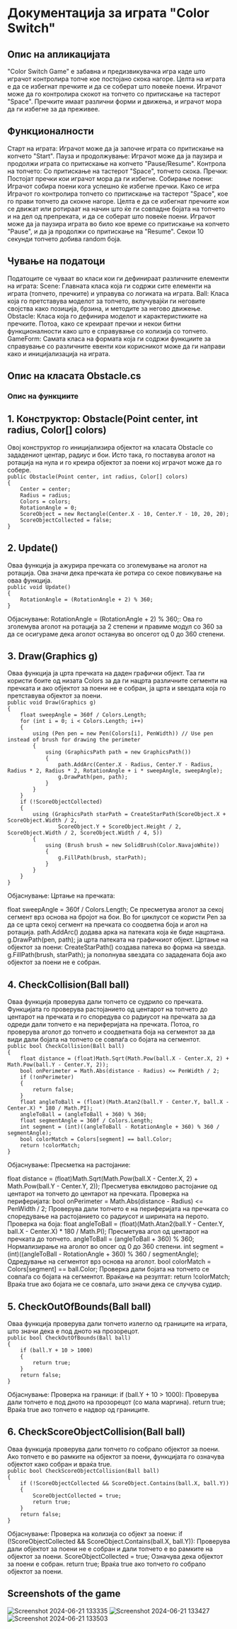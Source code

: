 <h1>Документација за играта "Color Switch"</h1>

<h2>Опис на апликацијата </h2>
"Color Switch Game" е забавна и предизвикувачка игра каде што играчот контролира топче кое постојано скока нагоре. Целта на играта е да се избегнат пречките и да се соберат што повеќе поени. Играчот може да го контролира скокот на топчето со притискање на тастерот "Space". Пречките имаат различни форми и движења, и играчот мора да ги избегне за да преживее.

<h2>Функционалности </h2>
Старт на играта: Играчот може да ја започне играта со притискање на копчето "Start".
Пауза и продолжување: Играчот може да ја паузира и продолжи играта со притискање на копчето "Pause/Resume".
Контрола на топчето: Со притискање на тастерот "Space", топчето скока.
Пречки: Постојат пречки кои играчот мора да ги избегне.
Собирање поени: Играчот собира поени кога успешно ќе избегне пречки.
Како се игра
Играчот го контролира топчето со притискање на тастерот "Space", кое го прави топчето да скокне нагоре. Целта е да се избегнат пречките кои се движат или ротираат на начин што ќе ги совпадне бојата на топчето и на дел од препреката, и да се соберат што повеќе поени. Играчот може да ја паузира играта во било кое време со притискање на копчето "Pause", и да ја продолжи со притискање на "Resume".
Секои 10 секунди топчето добива random боја. 

<h2>Чување на податоци </h2>
Податоците се чуваат во класи кои ги дефинираат различните елементи на играта:
Scene: Главната класа која ги содржи сите елементи на играта (топчето, пречките) и управува со логиката на играта.
Ball: Класа која го претставува моделот за топчето, вклучувајќи ги неговите својства како позиција, брзина, и методите за негово движење.
Obstacle: Класа која го дефинира моделот и карактеристиките на пречките. Потоа, како се креираат пречки и некои битни функционалности како што е справување со колизија со топчето.
GameForm: Самата класа на формата која ги содржи функциите за справување со различните евенти кои корисникот може да ги направи како и иницијализација на играта.

<h2>Опис на класата Obstacle.cs </h2>

<h3>Опис на функциите</h3>
<h2>1. Конструктор: Obstacle(Point center, int radius, Color[] colors) </h2>
Овој конструктор го иницијализира објектот на класата Obstacle со зададениот центар, радиус и бои. Исто така, го поставува аголот на ротација на нула и го креира објектот за поени кој играчот може да го собере.

<code>
public Obstacle(Point center, int radius, Color[] colors)
{
    Center = center;
    Radius = radius;
    Colors = colors;
    RotationAngle = 0;
    ScoreObject = new Rectangle(Center.X - 10, Center.Y - 10, 20, 20);
    ScoreObjectCollected = false;
}
</code>

<h2>2. Update() </h2>
Оваа функција ја ажурира пречката со зголемување на аголот на ротација. Ова значи дека пречката ќе ротира со секое повикување на оваа функција.

<code>
public void Update()
{
    RotationAngle = (RotationAngle + 2) % 360; 
}
</code>

Објаснување:
RotationAngle = (RotationAngle + 2) % 360;: Ова го зголемува аголот на ротација за 2 степени и правиме модул со 360 за да се осигураме дека аголот останува во опсегот од 0 до 360 степени.

<h2>3. Draw(Graphics g) </h2>
Оваа функција ја црта пречката на даден графички објект. Таа ги користи боите од низата Colors за да ги нацрта различните сегменти на пречката и ако објектот за поени не е собран, ја црта и ѕвездата која го претставува објектот за поени.

<code>
public void Draw(Graphics g)
{
    float sweepAngle = 360f / Colors.Length;
    for (int i = 0; i < Colors.Length; i++)
    {
        using (Pen pen = new Pen(Colors[i], PenWidth)) // Use pen instead of brush for drawing the perimeter
        {
            using (GraphicsPath path = new GraphicsPath())
            {
                path.AddArc(Center.X - Radius, Center.Y - Radius, Radius * 2, Radius * 2, RotationAngle + i * sweepAngle, sweepAngle);
                g.DrawPath(pen, path);
            }
        }
    }
    if (!ScoreObjectCollected)
    {
        using (GraphicsPath starPath = CreateStarPath(ScoreObject.X + ScoreObject.Width / 2,   
                ScoreObject.Y + ScoreObject.Height / 2, ScoreObject.Width / 2, ScoreObject.Width / 4, 5))
        {
            using (Brush brush = new SolidBrush(Color.NavajoWhite))
            {
                g.FillPath(brush, starPath);
            }
        }
    }
}
</code>

Објаснување:
Цртање на пречката:

float sweepAngle = 360f / Colors.Length; Се пресметува аголот за секој сегмент врз основа на бројот на бои.
Во for циклусот се користи Pen за да се црта секој сегмент на пречката со соодветна боја и агол на ротација.
path.AddArc() додава арка на патеката која ќе биде нацртана.
g.DrawPath(pen, path); ја црта патеката на графичкиот објект.
Цртање на објектот за поени:
CreateStarPath() создава патека во форма на ѕвезда.
g.FillPath(brush, starPath); ја пополнува ѕвездата со зададената боја ако објектот за поени не е собран.


<h2>4. CheckCollision(Ball ball) </h2>
Оваа функција проверува дали топчето се судрило со пречката. Функцијата го проверува растојанието од центарот на топчето до центарот на пречката и го споредува со радиусот на пречката за да одреди дали топчето е на периферијата на пречката. Потоа, го проверува аголот до топчето и соодветната боја на сегментот за да види дали бојата на топчето се совпаѓа со бојата на сегментот.

<code>
public bool CheckCollision(Ball ball)
{
    float distance = (float)Math.Sqrt(Math.Pow(ball.X - Center.X, 2) + Math.Pow(ball.Y - Center.Y, 2));
    bool onPerimeter = Math.Abs(distance - Radius) <= PenWidth / 2;
    if (!onPerimeter)
    {
        return false;
    }
    float angleToBall = (float)(Math.Atan2(ball.Y - Center.Y, ball.X - Center.X) * 180 / Math.PI);
    angleToBall = (angleToBall + 360) % 360;
    float segmentAngle = 360f / Colors.Length;
    int segment = (int)((angleToBall - RotationAngle + 360) % 360 / segmentAngle);
    bool colorMatch = Colors[segment] == ball.Color;
    return !colorMatch;
}
</code>

Објаснување:
Пресметка на растојание:

float distance = (float)Math.Sqrt(Math.Pow(ball.X - Center.X, 2) + Math.Pow(ball.Y - Center.Y, 2)); Пресметува евклидово растојание од центарот на топчето до центарот на пречката.
Проверка на периферијата:
bool onPerimeter = Math.Abs(distance - Radius) <= PenWidth / 2; Проверува дали топчето е на периферијата на пречката со споредување на растојанието со радиусот и ширината на перото.
Проверка на боја:
float angleToBall = (float)(Math.Atan2(ball.Y - Center.Y, ball.X - Center.X) * 180 / Math.PI); Пресметува агол од центарот на пречката до топчето.
angleToBall = (angleToBall + 360) % 360; Нормализирање на аголот во опсег од 0 до 360 степени.
int segment = (int)((angleToBall - RotationAngle + 360) % 360 / segmentAngle); Одредување на сегментот врз основа на аголот.
bool colorMatch = Colors[segment] == ball.Color; Проверка дали бојата на топчето се совпаѓа со бојата на сегментот.
Враќање на резултат:
return !colorMatch; Враќа true ако бојата не се совпаѓа, што значи дека се случува судир.


<h2>5. CheckOutOfBounds(Ball ball)</h2>
Оваа функција проверува дали топчето излегло од границите на играта, што значи дека е под дното на прозорецот.

<code>
public bool CheckOutOfBounds(Ball ball)
{
    if (ball.Y + 10 > 1000)
    {
        return true;
    }
    return false;
}
</code>

Објаснување:
Проверка на граници:
if (ball.Y + 10 > 1000): Проверува дали топчето е под дното на прозорецот (со мала маргина).
return true; Враќа true ако топчето е надвор од границите.


<h2>6. CheckScoreObjectCollision(Ball ball) </h2>
Оваа функција проверува дали топчето го собрало објектот за поени. Ако топчето е во рамките на објектот за поени, функцијата го означува објектот како собран и враќа true.

<code>
public bool CheckScoreObjectCollision(Ball ball)
{
    if (!ScoreObjectCollected && ScoreObject.Contains(ball.X, ball.Y))
    {
        ScoreObjectCollected = true;
        return true;
    }
    return false;
}
</code>

Објаснување:
Проверка на колизија со објект за поени:
if (!ScoreObjectCollected && ScoreObject.Contains(ball.X, ball.Y)): Проверува дали објектот за поени не е собран и дали топчето е во рамките на објектот за поени.
ScoreObjectCollected = true; Означува дека објектот за поени е собран.
return true; Враќа true ако топчето го собрало објектот за поени.

<h2>Screenshots of the game</h2>

![Screenshot 2024-06-21 133335](https://github.com/dariyozz/Color-Switch-Game/assets/134236483/414d0bd5-e41f-4635-8212-55b5bcd268e7)
![Screenshot 2024-06-21 133427](https://github.com/dariyozz/Color-Switch-Game/assets/134236483/87876050-0380-4bb5-b4d5-99b89393d4c1)
![Screenshot 2024-06-21 133503](https://github.com/dariyozz/Color-Switch-Game/assets/134236483/5304241b-5aa9-4e3e-94a9-357645d65459)

